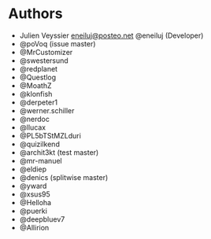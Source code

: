 # Authors

* Julien Veyssier <eneiluj@posteo.net> @eneiluj (Developer)
* @poVoq (issue master)
* @MrCustomizer
* @swestersund
* @redplanet
* @Questlog
* @MoathZ
* @klonfish
* @derpeter1
* @werner.schiller
* @nerdoc
* @llucax
* @PL5bTStMZLduri
* @quizilkend
* @archit3kt (test master)
* @mr-manuel
* @eldiep
* @denics (splitwise master)
* @yward
* @xsus95
* @Helloha
* @puerki
* @deepbluev7
* @Allirion
